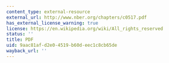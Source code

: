 ```yaml
---
content_type: external-resource
external_url: http://www.nber.org/chapters/c0517.pdf
has_external_license_warning: true
license: https://en.wikipedia.org/wiki/All_rights_reserved
status: ''
title: PDF
uid: 9aac81af-d2e0-4519-b60d-eec1c8cb65de
wayback_url: ''
---
```

